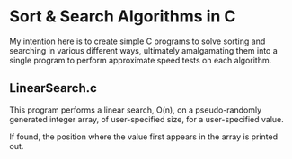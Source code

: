 # Sort & Search Algorithms in C

My intention here is to create simple C programs to solve sorting and searching in various different ways, ultimately 
amalgamating them into a single program to perform 
approximate speed tests on each algorithm.

## LinearSearch.c

This program performs a linear search, O(n), on a pseudo-randomly generated integer array, of user-specified size, for a user-specified value.

If found, the position where the value first appears in the array is printed out.